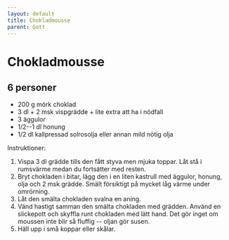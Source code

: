 ```yaml
---
layout: default
title: Chokladmousse
parent: Gott
---
```


# Chokladmousse

## 6 personer

-   200 g mörk choklad
-   3 dl + 2 msk vispgrädde + lite extra att ha i nödfall
-   3 äggulor
-   1/2--1 dl honung
-   1/2 dl kallpressad solrosolja eller annan mild nötig olja

Instruktioner:

1.  Vispa 3 dl grädde tills den fått styva men mjuka toppar. Låt stå i
    rumsvärme medan du fortsätter med resten.
2.  Bryt chokladen i bitar, lägg den i en liten kastrull med äggulor,
    honung, olja och 2 msk grädde. Smält försiktigt på mycket låg värme
    under omrörning.
3.  Låt den smälta chokladen svalna en aning.
4.  Vänd hastigt samman den smälta chokladen med grädden. Använd en
    slickepott och skyffla runt chokladen med lätt hand. Det gör inget
    om moussen inte blir så fluffig -- oljan gör susen.
5.  Häll upp i små koppar eller skålar.

